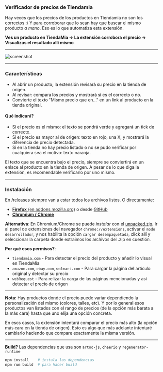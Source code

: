 ### Verificador de precios de Tiendamia
Hay veces que los precios de los productos en Tiendamia no son los correctos :/ Y para corroborar que lo sean hay que buscar el mismo producto *a mano*. Eso es lo que automatiza esta extensión.

**Ves un producto en TiendaMia → La extensión corrobora el precio → Visualizas el resultado allí mismo**

---

![screenshot](https://i.imgur.com/52WuxBq.png)

---

### Características

- Al abrir un producto, la extensión revisará su precio en la tienda de origen.
- Al revisar: compara los precios y mostrará si es el correcto o no.
- Convierte el texto "Mismo precio que en..." en un link al producto en la tienda original.

#### Qué indicará?
 - Si el precio es el mismo: el texto se pondrá verde y agregará un tick de correcto.
 - Si el precio es mayor al de origen: texto en rojo, una X, y mostrará la diferencia de precio detectada.
 - Si en la tienda no hay precio listado o no se pudo verificar por cualquiera sea el motivo: texto naranja.

El texto que se encuentra bajo el precio, siempre se conviertirá en un enlace al producto en la tienda de origen. A pesar de lo que diga la extensión, es recomendable verificarlo por uno mismo.

---

### Instalación
En [/releases](https://github.com/thepante/verificador-tiendamia/releases) siempre van a estar todos los archivos listos. O directamente:
 - [**Firefox** (en addons.mozilla.org)](https://addons.mozilla.org/en-US/firefox/addon/verificador-tiendamia/) o desde [GitHub](https://github.com/thepante/verificador-tiendamia/releases/latest/download/verificador-tiendamia-Firefox.xpi)
 - [**Chromium / Chrome**](https://github.com/thepante/verificador-tiendamia/releases/latest/download/verificador-tiendamia-Chrome.crx)

**Alternativa**:
En Chromium/Chrome se puede *instalar* con el [unpacked.zip](https://github.com/thepante/verificador-tiendamia/releases/latest/download/unpacked.zip). Ir al panel de extensiones del navegador `chrome://extensions`, activar el `modo desarrollador`, y nos habilita la opción `cargar desempaquetada`, click allí y seleccionar la carpeta donde extraimos los archivos del .zip en cuestión.

**Por qué esos permisos?**:
 - `tiendamia.com` - Para detectar el precio del producto y añadir lo visual en TiendaMia
 - `amazon.com`, `ebay.com`, `walmart.com` - Para cargar la página del artículo original y detectar su precio
 - `webRequest` - Para relizar la carga de las páginas mencionadas y así detectar el precio de origen

---

**Nota:** Hay productos donde el precio puede variar dependiendo la personalización del mismo (colores, talles, etc). Y por lo general esos productos van listados con el rango de precios (de la opción más barata a la más cara) hasta que uno elija una opción concreta.

En esos casos, la extensión intentará comparar el precio más alto (la opción más cara en la tienda de origen). Esto es algo que más adelante intentaré cambiarlo haciendo que compare exactamente la misma versión.

---

**Build?** Las dependencias que usa son `artoo-js`, `cheerio` y `regenerator-runtime`
```bash
npm install    # instala las dependencias
npm run build  # para hacer build
```

